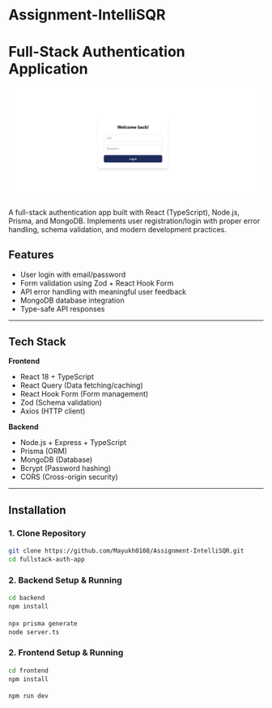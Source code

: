 # Assignment-IntelliSQR

# Full-Stack Authentication Application

![Demo Screenshot](https://github.com/Mayukh0108/Assignment-IntelliSQR/blob/main/image.png?raw=true)

A full-stack authentication app built with React (TypeScript), Node.js, Prisma, and MongoDB. Implements user registration/login with proper error handling, schema validation, and modern development practices.

## Features
- User login with email/password
- Form validation using Zod + React Hook Form
- API error handling with meaningful user feedback
- MongoDB database integration
- Type-safe API responses

---

## Tech Stack
**Frontend**  
- React 18 + TypeScript
- React Query (Data fetching/caching)
- React Hook Form (Form management)
- Zod (Schema validation)
- Axios (HTTP client)

**Backend**  
- Node.js + Express + TypeScript
- Prisma (ORM)
- MongoDB (Database)
- Bcrypt (Password hashing)
- CORS (Cross-origin security)

---

## Installation

### 1. Clone Repository
```bash
git clone https://github.com/Mayukh0108/Assignment-IntelliSQR.git
cd fullstack-auth-app
```

### 2. Backend Setup & Running
```bash
cd backend
npm install

npx prisma generate
node server.ts
```

### 2. Frontend Setup & Running
```bash
cd frontend
npm install

npm run dev
```
